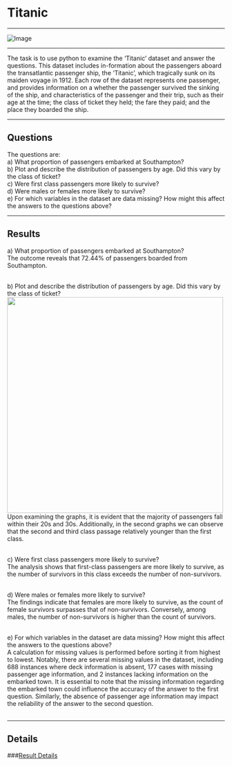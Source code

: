 # Titanic

---

![Image](https://github.com/user-attachments/assets/eccbf570-2493-4799-acc0-cfab10572771)

---

The task is to use python to examine the ‘Titanic’ dataset and answer the questions. This dataset includes in-formation about the passengers aboard the transatlantic passenger ship, the ‘Titanic’, which tragically sunk on its maiden voyage in 1912. Each row of the dataset represents one passenger, and provides information on a whether the passenger survived the sinking of the ship, and characteristics of the passenger and their trip, such as their age at the time; the class of ticket they held; the fare they paid; and the place they boarded the ship.<br/>

---
## Questions
The questions are:<br/>
a) What proportion of passengers embarked at Southampton?<br/>
b) Plot and describe the distribution of passengers by age. Did this vary by the class of ticket?<br/>
c) Were first class passengers more likely to survive?<br/>
d) Were males or females more likely to survive?<br/>
e) For which variables in the dataset are data missing? How might this affect the answers to the questions above?<br/>

---
## Results
a) What proportion of passengers embarked at Southampton?<br/>
The outcome reveals that 72.44% of passengers boarded from Southampton. <br/><br/>

b) Plot and describe the distribution of passengers by age. Did this vary by the class of ticket?<br/>
<img src="https://github.com/user-attachments/assets/be784f1a-1dd8-4440-95a8-234dc4083dcd" width="500"/><br/>
Upon examining the graphs, it is evident that the majority of passengers fall within their 20s and 30s. Additionally, in the second graphs we can observe that the second and third class passage relatively younger than the first class.<br/><br/>

c) Were first class passengers more likely to survive?<br/>
The analysis shows that first-class passengers are more likely to survive, as the number of survivors in this class exceeds the number of non-survivors.<br/><br/>

d) Were males or females more likely to survive?<br/>
The findings indicate that females are more likely to survive, as the count of female survivors surpasses that of non-survivors. Conversely, among males, the number of non-survivors is higher than the count of survivors.<br/><br/>

e) For which variables in the dataset are data missing? How might this affect the answers to the questions above?<br/>
A calculation for missing values is performed before sorting it from highest to lowest. Notably, there are several missing values in the dataset, including 688 instances where deck information is absent, 177 cases with missing passenger age information, and 2 instances lacking information on the embarked town.
It is essential to note that the missing information regarding the embarked town could influence the accuracy of the answer to the first question. Similarly, the absence of passenger age information may impact the reliability of the answer to the second question.<br/><br/>

---

## Details
###[Result Details](https://github.com/alfian-mamab/Titanic/blob/main/Titanic%20Result.pdf)
